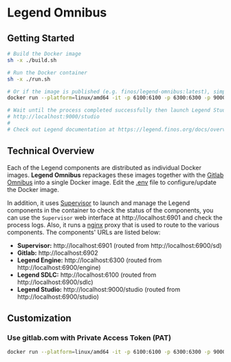 # Legend Omnibus

## Getting Started

```sh
# Build the Docker image
sh -x ./build.sh

# Run the Docker container
sh -x ./run.sh

# Or if the image is published (e.g. finos/legend-omnibus:latest), simply run:
docker run --platform=linux/amd64 -it -p 6100:6100 -p 6300:6300 -p 9000:9000 -p 6900:6900 -p 6901:6901 -p 6902:6902 finos/legend-omnibus:latest

# Wait until the process completed successfully then launch Legend Studio at:
# http://localhost:9000/studio
#
# Check out Legend documentation at https://legend.finos.org/docs/overview/legend-overview
```

## Technical Overview

Each of the Legend components are distributed as individual Docker images. **Legend Omnibus** repackages these images together with the [Gitlab Omnibus](https://docs.gitlab.com/omnibus/) into a single Docker image. Edit the [.env](./.env) file to configure/update the Docker image.

In addition, it uses [Supervisor](http://supervisord.org/) to launch and manage the Legend components in the container to check the status of the components, you can use the `Supervisor` web interface at http://localhost:6901 and check the process logs. Also, it runs a [nginx](https://www.nginx.com/) proxy that is used to route to the various components. The components' URLs are listed below:

- **Supervisor:** http://localhost:6901 (routed from http://localhost:6900/sd)
- **Gitlab:** http://localhost:6902
- **Legend Engine:** http://localhost:6300 (routed from http://localhost:6900/engine)
- **Legend SDLC:** http://localhost:6100 (routed from http://localhost:6900/sdlc)
- **Legend Studio:** http://localhost:9000/studio (routed from http://localhost:6900/studio)

## Customization

### Use gitlab.com with Private Access Token (PAT)

```sh
docker run --platform=linux/amd64 -it -p 6100:6100 -p 6300:6300 -p 9000:9000 -p 6900:6900 -p 6901:6901 -p 6902:6902 --env LEGEND_OMNIBUS_REMOTE_GITLAB_PAT="<your private access token>" finos/legend-omnibus:latest
```